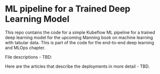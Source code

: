 # ML pipeline for a Trained Deep Learning Model

This repo contains the code for a simple Kubeflow ML pipeline for a trained deep learning model for the upcoming Manning book on machine learning with tabular data. This is part of the code for the end-to-end deep learning and MLOps chapter.

File descriptions - TBD:



Here are the articles that describe the deployments in more detail - TBD.

